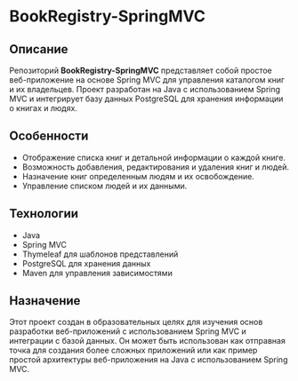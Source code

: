 # BookRegistry-SpringMVC

## Описание
Репозиторий **BookRegistry-SpringMVC** представляет собой простое веб-приложение на основе Spring MVC для управления каталогом книг и их владельцев. Проект разработан на Java с использованием Spring MVC и интегрирует базу данных PostgreSQL для хранения информации о книгах и людях.

## Особенности
- Отображение списка книг и детальной информации о каждой книге.
- Возможность добавления, редактирования и удаления книг и людей.
- Назначение книг определенным людям и их освобождение.
- Управление списком людей и их данными.

## Технологии
- Java
- Spring MVC
- Thymeleaf для шаблонов представлений
- PostgreSQL для хранения данных
- Maven для управления зависимостями

## Назначение
Этот проект создан в образовательных целях для изучения основ разработки веб-приложений с использованием Spring MVC и интеграции с базой данных. Он может быть использован как отправная точка для создания более сложных приложений или как пример простой архитектуры веб-приложения на Java с использованием Spring MVC.

